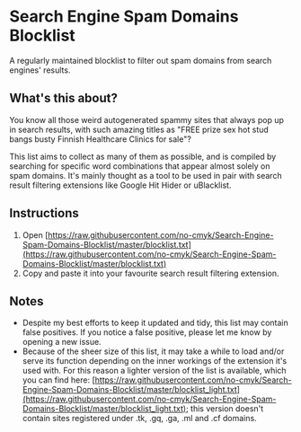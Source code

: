 # Search Engine Spam Domains Blocklist
A regularly maintained blocklist to filter out spam domains from search engines' results.


## What's this about?
You know all those weird autogenerated spammy sites that always pop up in search results, with such amazing titles as "FREE prize sex hot stud bangs busty Finnish Healthcare Clinics for sale"?

This list aims to collect as many of them as possible, and is compiled by searching for specific word combinations that appear almost solely on spam domains. It's mainly thought as a tool to be used in pair with search result filtering extensions like Google Hit Hider or uBlacklist.

## Instructions
1. Open [https://raw.githubusercontent.com/no-cmyk/Search-Engine-Spam-Domains-Blocklist/master/blocklist.txt](https://raw.githubusercontent.com/no-cmyk/Search-Engine-Spam-Domains-Blocklist/master/blocklist.txt)
2. Copy and paste it into your favourite search result filtering extension.

## Notes
- Despite my best efforts to keep it updated and tidy, this list may contain false positives. If you notice a false positive, please let me know by opening a new issue.
- Because of the sheer size of this list, it may take a while to load and/or serve its function depending on the inner workings of the extension it's used with. For this reason a lighter version of the list is available, which you can find here: [https://raw.githubusercontent.com/no-cmyk/Search-Engine-Spam-Domains-Blocklist/master/blocklist_light.txt](https://raw.githubusercontent.com/no-cmyk/Search-Engine-Spam-Domains-Blocklist/master/blocklist_light.txt);
this version doesn't contain sites registered under .tk, .gq, .ga, .ml and .cf domains.